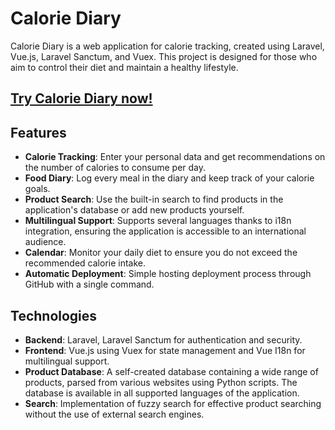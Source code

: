 # Calorie Diary

Calorie Diary is a web application for calorie tracking, created using Laravel, Vue.js, Laravel Sanctum, and Vuex. This project is designed for those who aim to control their diet and maintain a healthy lifestyle.

## [Try Calorie Diary now!](https://spa.calories365.space/calculation)

## Features

- **Calorie Tracking**: Enter your personal data and get recommendations on the number of calories to consume per day.
- **Food Diary**: Log every meal in the diary and keep track of your calorie goals.
- **Product Search**: Use the built-in search to find products in the application's database or add new products yourself.
- **Multilingual Support**: Supports several languages thanks to i18n integration, ensuring the application is accessible to an international audience.
- **Calendar**: Monitor your daily diet to ensure you do not exceed the recommended calorie intake.
- **Automatic Deployment**: Simple hosting deployment process through GitHub with a single command.

## Technologies

- **Backend**: Laravel, Laravel Sanctum for authentication and security.
- **Frontend**: Vue.js using Vuex for state management and Vue I18n for multilingual support.
- **Product Database**: A self-created database containing a wide range of products, parsed from various websites using Python scripts. The database is available in all supported languages of the application.
- **Search**: Implementation of fuzzy search for effective product searching without the use of external search engines.
